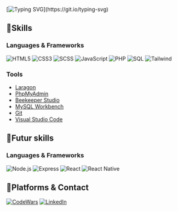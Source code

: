 [![Typing SVG](https://readme-typing-svg.demolab.com?font=Lora&weight=500&size=25&duration=2500&pause=1000&color=F7F7F7&background=FFFFFF00&vCenter=true&repeat=false&random=false&width=435&lines=Welcome+to+my+GitHub+profile+!)](https://git.io/typing-svg)

## 📌Skills

### Languages & Frameworks

![HTML5](https://img.shields.io/badge/HTML5-%23E34F26.svg?style=flat-the-badge&logo=html5&logoColor=white)
![CSS3](https://img.shields.io/badge/CSS3-%231572B6.svg?style=flat-the-badge&logo=css3&logoColor=white)
![SCSS](https://img.shields.io/badge/SCSS-%23CC6699.svg?style=flat-the-badge&logo=SASS&logoColor=white)
![JavaScript](https://img.shields.io/badge/JavaScript-%23F7DF1E.svg?style=flat-the-badge&logo=javascript&logoColor=black)
![PHP](https://img.shields.io/badge/PHP-%23777BB4.svg?style=flat-the-badge&logo=php&logoColor=white)
![SQL](https://img.shields.io/badge/SQL-%2300f.svg?style=flat-the-badge&logo=sql&logoColor=white)
![Tailwind](https://img.shields.io/badge/Tailwind_CSS-%2338B2AC.svg?style=flat-the-badge&logo=tailwind-css&logoColor=white)

### Tools

- [Laragon](https://laragon.org/index.html)
- [PhpMyAdmin](https://www.phpmyadmin.net/)
- [Beekeeper Studio](https://www.beekeeperstudio.io/)
- [MySQL Workbench](https://www.mysql.com/products/workbench/)
- [Git](https://git-scm.com/)
- [Visual Studio Code](https://code.visualstudio.com/) 




## 📌Futur skills

### Languages & Frameworks

![Node.js](https://img.shields.io/badge/Node.js-%23339933.svg?style=flat-the-badge&logo=node.js&logoColor=white)
![Express](https://img.shields.io/badge/Express-%23000000.svg?style=flat-the-badge&logo=express&logoColor=white)
![React](https://img.shields.io/badge/React-%2361DAFB.svg?style=flat-the-badge&logo=react&logoColor=white)
![React Native](https://img.shields.io/badge/React_Native-%2361DAFB.svg?style=flat-the-badge&logo=react&logoColor=white)


## 📌Platforms & Contact

[![CodeWars](https://www.codewars.com/users/Dams4953/badges/micro)](https://www.codewars.com/users/Dams4953)
[![LinkedIn](https://img.shields.io/badge/LinkedIn-%230077B5.svg?style=flat-the-badge&logo=linkedin&logoColor=white)](https://www.linkedin.com/in/damien-dieu/)


